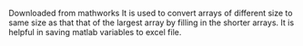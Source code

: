 Downloaded from mathworks
It is used to convert arrays of different size to same size as that that of the largest array by filling in the shorter arrays. It is helpful in saving matlab variables to excel file.
